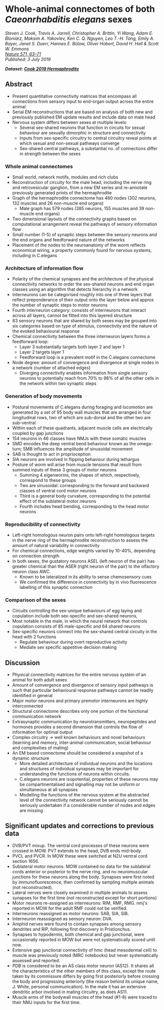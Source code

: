 # Whole-animal connectomes of both _Caeonrhabditis elegans_ sexes
_Steven J. Cook, Travis A. Jarrell, Christopher A. Brittin, Yi Wang, Adam E. Bloniarz, Maksim A. Yakovlev, Ken C. Q. Nguyen, Leo T.-H. Tang, Emily A. Bayer, Janet S. Duerr, Hannes E. Bülow, Oliver Hobert, David H. Hall & Scott W. Emmons_ <br>
_[Nature 571, 63–71](https://doi.org/10.1038/s41586-019-1352-7)_ <br>_Published: 3 July 2019_

_**Dataset: [Cook 2019 Hermaphrodite](Cook2019Herm_data.md)**_

## Abstract
- Present quantitative connectivity matrices that encompass all connections from sensory input to end-organ output across the entire animal.
- Serial EM reconstructions that are based on analysis of both new and previously published EM update results and include data on male head
- Nervous system differs between sexes at multiple levels:
  - Several sex-shared neurons that function in circuits for sexual behaviour are sexually dimorphic in structure and connectivity
  - Inputs from sex-specific circuitry to central circuitry reveal points at which sexual and non-sexual pathways converge
  - Sex-shared central pathways, a substantial no. of connections differ in strength between the sexes

### Whole animal connectomes
- Small world, network motifs, modules and rich clubs
- Reconstruction of circuity for the male head, including the nerve ring and retrovesicular ganglion, from a new EM series and re-annotate previously generated prints of the hermaphrodite
- Graph of the hermaphrodite connectome has 460 nodes (302 neurons, 132 muscles and 26 non-muscle end organs)
  - Male graph has 579 nodes (385 neurons, 155 muscles and 39 non-muscle end organs)
- Two dimensional layouts of the connectivity graphs based on computational arrangement reveal the pathways of sensory information flow
- Small number (1-5) of synaptic steps between the sensory neurons and the end organs and feedforward nature of the networks
- Placement of the nodes to the neuroanatomy of the worm reflects economical wiring, a property commonly found for nervous systems, including in C.elegans

### Architecture of information flow
- Polarity of the chemical synapses and the architecture of the physical connectivity networks to order the sex-shared neurons and end organ classes using an algorithm that detects hierarchy in a network
- Interneurons can be categorised roughly into one of three layers that reflect preponderance of their output onto the layer below and approx the number of synaptic steps to motor neurons
- Fourth interneuron category: consists of interneurons that interact across all layers, cannot be fitted into this layered structure
- 83 sensory neurons that are shared by both sexes may be grouped into six categories based on type of stimulus, connectivity and the nature of the evoked behavioural response
- Chemical connectivity between the three interneuron layers forms a feedforward loop:
  - Layer 3 substantially targets both layer 2 and layer 1
  - Layer 2 targets layer 1
  - Feedforward loop is a prevalent motif in the C.elegans connectome
- Node degree: amount of convergence and divergence at single nodes in a network (number of attached edges)
  - Diverging connectivity enables information from single sensory neurons to potentially reach from 70% to 98% of all the other cells in the network within two synaptic steps

### Generation of body movements
- Postural movements of C.elegans during foraging and locomotion are generated by a set of 95 body wall muscles that are arranged in four longitudinal rows, two of which are sub-dorsal and the other two are sub-ventral
- Within each of these quadrants, adjacent muscle cells are electrically coupled by gap junctions
- 154 neurons in 46 classes have NMJs with these somatic muscles
- SMD encodes the deep ventral bend behaviour known as the omega-turn; SMB influences the amplitude of sinusoidal movement
- SAB is thought to act in proprioception
- SIA neurons are involved in flipping behaviour during lethargus
- Posture of worm will arise from muscle tensions that result from summed inputs of these 3 groups of motor neurons
  - Summing 4 eigenworms, the shapes of which, respectively, correspond to these groups
  - Two are sinusoidal: corresponding to the forward and backward classes of ventral cord motor neurons
  - Third is a general body curvature, corresponding to the potential effect of the sublateral motor neurons
  - Fourth includes head bending, corresponding to the head motor neurons

### Reproducibility of connectivity
- Left-right homologous neuron pairs onto left-right homologous targets in the nerve ring of the hermaphrodite reconstruction to assess the amount of natural variability in connectivity
- For chemical connections, edge weights varied by 10-40%, depending on connection strength
- In both sexes, the gustatory neurons ASEL (left neuron of the pair) has greater chemical than the ASER (right neuron of the pair) to the olfactory neuron class AWC.
  - Known to be lateralized in its ability to sense chemosensory cues
  - We confirmed the difference in connectivity by in vivo fluorescence labelling of this synaptic connection

### Comparison of the sexes
- Circuits controlling the sex-unique behaviours of egg laying and copulation include both sex-specific and sex-shared neurons,
- Most notable in the male, in which the neural network that controls copulation consists of 85 male-specific and 64 shared neurons
- Sex-specific neurons connect into the sex-shared central circuity in the head with 2 functions
  - Regulate behaviour during overt reproductive activity
  - Mediate sex specific appetitive decision making

## Discussion
- Physical connectivity matrices for the entire nervous system of an animal for both adult sexes
- Amount of convergence and divergence of sensory input pathways is such that particular behavioural response pathways cannot be readily identified in general
- Major motor neurons and primary premotor interneurons are highly interconnected
- Structural connectome describes only one portion of the functional communication network
- Extrasynaptic communication by neurotransmitters, neuropeptides and hormones provides a second dimension that controls the flow of information for optimal output
- Complex circuitry -> well known behaviours and novel behaviours (learning and memory, inter-animal communication, social behaviour and complexities of mating)
- An EM based connectome should be considered a snapshot of a dynamic structure
  - More detailed architecture of individual neurons and the locations and structures of individual synapses may be important for understanding the functions of neurons within circuits.
  - C.elegans neurons are isopotential, properties of these neurons may be compartmentalised and signalling may not be uniform or simultaneous at all synapses
  - Modelling the functions of the nervous system at the abstracted level of the connectivity network cannot be seriously cannot be seriously undertaken if a considerable number of nodes and edges are missing

## Significant updates and corrections to previous data
- DVB/PVT mixup.  The ventral cord processes of these neurons were crossed in MOW.  PVT extends to the head, DVB ends mid-body.
- PVCL and PVCR.  In MOW these were switched at N2U ventral cord section 1656.
- Sublateral motor neurons.  MOW contained no data for the sublateral cords anterior or posterior to the nerve ring, and no neuromuscular junctions for these neurons along the body. Synapses were first noted by immunofluorescence, then confirmed by sampling multiple animals (not reconstructed).
- Lateral nerves were closely examined in multiple animals to assess synapses for the first time (not reconstructed except for short portions)
- Motor neurons re-assigned as interneurons: RIM, RMF, RMG.  nmj's reported in MOW for the adult RMF could not be verified.
- Interneurons reassigned as motor neurons: SAB, SIA, SIB.
- Interneuron reasssigned as sensory neuron: DVA.
- Amphid nerves were found to contain synapses among sensory dendrites and RIP, following first discovery in Pristionchus.
- Synapses to hypodermis, both chemical and gap junctional, were occasionally reported in MOW but were not systematically scored until now.
- Extensive gap junctional connectivity of hmc (head mesodermal cell) to muscle was previously noted (MRC notebooks) but never systematically assessed and reported.
- PDB is considered to be an AS class motor neuron (AS12).  It shares all the characteristics of the other members of this class, except the route taken by its commissure differs by going first posteriorly before crossing the body and progressing anteriorly (the reason behind its unique name, J. White, personal communication).  In the male it has an extensive dendritic arbor involved in mating circuitry, as does AS11.
- Muscle arms of the bodywall muscles of the head (#1-8) were  traced to their NMJ inputs for the first time.
